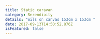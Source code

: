 ```yaml
---
title: Static caravan
category: Serendipity
details: "oils on canvas 153cm x 153cm "
date: 2017-09-13T14:50:52.876Z
isFeatured: false
---
```

